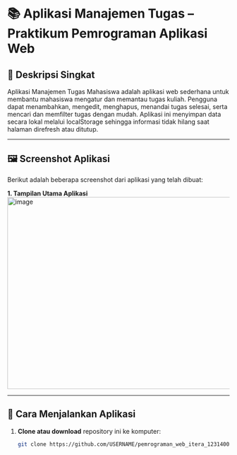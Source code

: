 # 📚 Aplikasi Manajemen Tugas – Praktikum Pemrograman Aplikasi Web

## 📝 Deskripsi Singkat  
Aplikasi Manajemen Tugas Mahasiswa adalah aplikasi web sederhana untuk membantu mahasiswa mengatur dan memantau tugas kuliah. Pengguna dapat menambahkan, mengedit, menghapus, menandai tugas selesai, serta mencari dan memfilter tugas dengan mudah. Aplikasi ini menyimpan data secara lokal melalui localStorage sehingga informasi tidak hilang saat halaman direfresh atau ditutup.

---

## 🖼️ Screenshot Aplikasi  

Berikut adalah beberapa screenshot dari aplikasi yang telah dibuat:

**1. Tampilan Utama Aplikasi**
<img width="700" height="434" alt="image" src="./a2187e62-25ca-4936-8e44-918c951d1521.png">

---

## 🚀 Cara Menjalankan Aplikasi  

1. **Clone atau download** repository ini ke komputer:
   ```bash
   git clone https://github.com/USERNAME/pemrograman_web_itera_123140014.git
